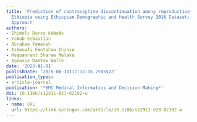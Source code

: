 ```yaml
---
title: 'Prediction of contraceptive discontinuation among reproductive-age women in
  Ethiopia using Ethiopian Demographic and Health Survey 2016 Dataset: A Machine Learning
  Approach'
authors:
- Shimels Derso Kebede
- Yakub Sebastian
- Abraham Yeneneh
- Ashenafi Fentahun Chanie
- Mequannent Sharew Melaku
- Agmasie Damtew Walle
date: '2023-01-01'
publishDate: '2025-06-13T17:17:15.790552Z'
publication_types:
- article-journal
publication: '*BMC Medical Informatics and Decision Making*'
doi: 10.1186/s12911-023-02102-w
links:
- name: URL
  url: https://link.springer.com/article/10.1186/s12911-023-02102-w
---
```

